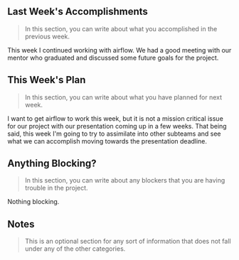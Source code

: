 ## Last Week's Accomplishments

> In this section, you can write about what you accomplished in the previous week.

This week I continued working with airflow. We had a good meeting with our mentor who graduated and discussed some future goals for the project.

## This Week's Plan

> In this section, you can write about what you have planned for next week.

I want to get airflow to work this week, but it is not a mission critical issue for our project with our presentation coming up in a few weeks. That being said, this week I'm going to try to assimilate into other subteams and see what we can accomplish moving towards the presentation deadline.

## Anything Blocking?

> In this section, you can write about any blockers that you are having trouble in the project.

Nothing blocking.

## Notes

> This is an optional section for any sort of information that does not fall under any of the other categories.
